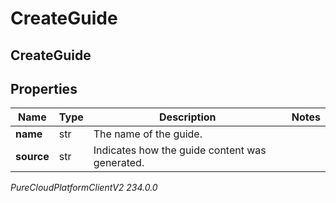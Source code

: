 # CreateGuide

## CreateGuide

## Properties

|Name | Type | Description | Notes|
|------------ | ------------- | ------------- | -------------|
| **name** | str | The name of the guide. | |
| **source** | str | Indicates how the guide content was generated. | |



_PureCloudPlatformClientV2 234.0.0_
